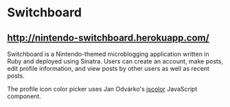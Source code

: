 # Switchboard

## http://nintendo-switchboard.herokuapp.com/

Switchboard is a Nintendo-themed microblogging application written in Ruby and deployed using Sinatra.
Users can create an account, make posts, edit profile information, and view posts by other users as well as recent posts.

The profile icon color picker uses Jan Odvárko's <a href="http://jscolor.com/">jscolor</a> JavaScript component.

